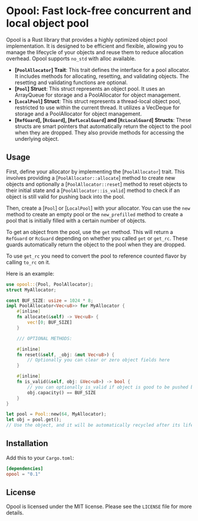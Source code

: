 # Opool: Fast lock-free concurrent and local object pool

Opool is a Rust library that provides a highly optimized object pool implementation. It is designed to be efficient and flexible, allowing you to manage the lifecycle of your objects and reuse them to reduce allocation overhead. Opool supports `no_std` with alloc available.

- **[`PoolAllocator`] Trait**: This trait defines the interface for a pool allocator. It includes methods for allocating, resetting, and validating objects. The resetting and validating functions are optional.
- **[`Pool`] Struct**: This struct represents an object pool. It uses an ArrayQueue for storage and a PoolAllocator for object management.
- **[`LocalPool`] Struct**: This struct represents a thread-local object pool, restricted to use within the current thread. It utilizes a VecDeque for storage and a PoolAllocator for object management.
- **[`RefGuard`], [`RcGuard`], [`RefLocalGuard`] and [`RcLocalGuard`] Structs**: These structs are smart pointers that automatically return the object to the pool when they are dropped. They also provide methods for accessing the underlying object.

## Usage

First, define your allocator by implementing the [`PoolAllocator`] trait. This involves providing a [`PoolAllocator::allocate`] method to create new objects and optionally a [`PoolAllocator::reset`] method to reset objects to their initial state and a [`PoolAllocator::is_valid`] method to check if an object is still valid for pushing back into the pool.

Then, create a [`Pool`] or [`LocalPool`] with your allocator. You can use the `new` method to create an empty pool or the `new_prefilled` method to create a pool that is initially filled with a certain number of objects.

To get an object from the pool, use the `get` method. This will return a `RefGuard` or `RcGuard` depending on whether you called `get` or `get_rc`. These guards automatically return the object to the pool when they are dropped.

To use `get_rc` you need to convert the pool to reference counted flavor by calling `to_rc` on it.

Here is an example:

```rust
use opool::{Pool, PoolAllocator};
struct MyAllocator;

const BUF_SIZE: usize = 1024 * 8;
impl PoolAllocator<Vec<u8>> for MyAllocator {
    #[inline]
    fn allocate(&self) -> Vec<u8> {
        vec![0; BUF_SIZE]
    }

    /// OPTIONAL METHODS:

    #[inline]
    fn reset(&self, _obj: &mut Vec<u8>) {
        // Optionally you can clear or zero object fields here
    }

    #[inline]
    fn is_valid(&self, obj: &Vec<u8>) -> bool {
        // you can optionally is_valid if object is good to be pushed back to the pool
        obj.capacity() == BUF_SIZE
    }
}

let pool = Pool::new(64, MyAllocator);
let obj = pool.get();
// Use the object, and it will be automatically recycled after its lifetime ends.

```

## Installation

Add this to your `Cargo.toml`:

```toml
[dependencies]
opool = "0.1"
```

## License

Opool is licensed under the MIT license. Please see the `LICENSE` file for more details.
